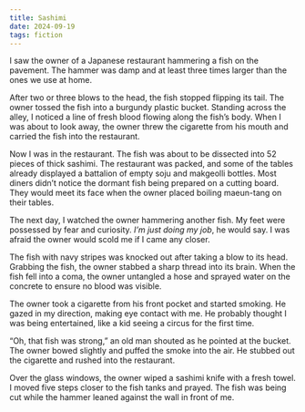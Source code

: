 ```yaml
---
title: Sashimi
date: 2024-09-19
tags: fiction
---
```


I saw the owner of a Japanese restaurant hammering a fish on the pavement. The hammer was damp and at least three times larger than the ones we use at home.

After two or three blows to the head, the fish stopped flipping its tail. The owner tossed the fish into a burgundy plastic bucket. Standing across the alley, I noticed a line of fresh blood flowing along the fish’s body. When I was about to look away, the owner threw the cigarette from his mouth and carried the fish into the restaurant.

Now I was in the restaurant. The fish was about to be dissected into 52 pieces of thick sashimi. The restaurant was packed, and some of the tables already displayed a battalion of empty soju and makgeolli bottles. Most diners didn’t notice the dormant fish being prepared on a cutting board. They would meet its face when the owner placed boiling maeun-tang on their tables.

The next day, I watched the owner hammering another fish. My feet were possessed by fear and curiosity. *I’m just doing my job*, he would say. I was afraid the owner would scold me if I came any closer.  

The fish with navy stripes was knocked out after taking a blow to its head. Grabbing the fish, the owner stabbed a sharp thread into its brain. When the fish fell into a coma, the owner untangled a hose and sprayed water on the concrete to ensure no blood was visible. 

The owner took a cigarette from his front pocket and started smoking. He gazed in my direction, making eye contact with me. He probably thought I was being entertained, like a kid seeing a circus for the first time.

“Oh, that fish was strong,” an old man shouted as he pointed at the bucket. The owner bowed slightly and puffed the smoke into the air. He stubbed out the cigarette and rushed into the restaurant.

Over the glass windows, the owner wiped a sashimi knife with a fresh towel. I moved five steps closer to the fish tanks and prayed. The fish was being cut while the hammer leaned against the wall in front of me.